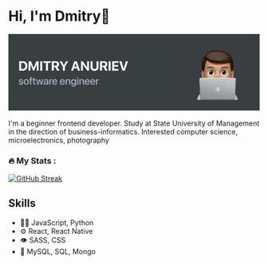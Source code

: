 # Hi, I'm Dmitry👋

<img src="https://raw.githubusercontent.com/Dimasikkkk/Dimasikkkk/main/img/main.png" alt="banner about me">

I'm a beginner frontend developer. Study at State University of Management in the direction of business-informatics. Interested computer science, microelectronics, photography



### :fire: My Stats :
[![GitHub Streak](http://github-readme-streak-stats.herokuapp.com?user=Dimasikkkk&date_format=j%20M%5B%20Y%5D)](https://git.io/streak-stats)


## Skills
- 👨‍💻 JavaScript, Python
- ⚙️ React, React Native
- 👁️ SASS, CSS
- 💽 MySQL, SQL, Mongo
